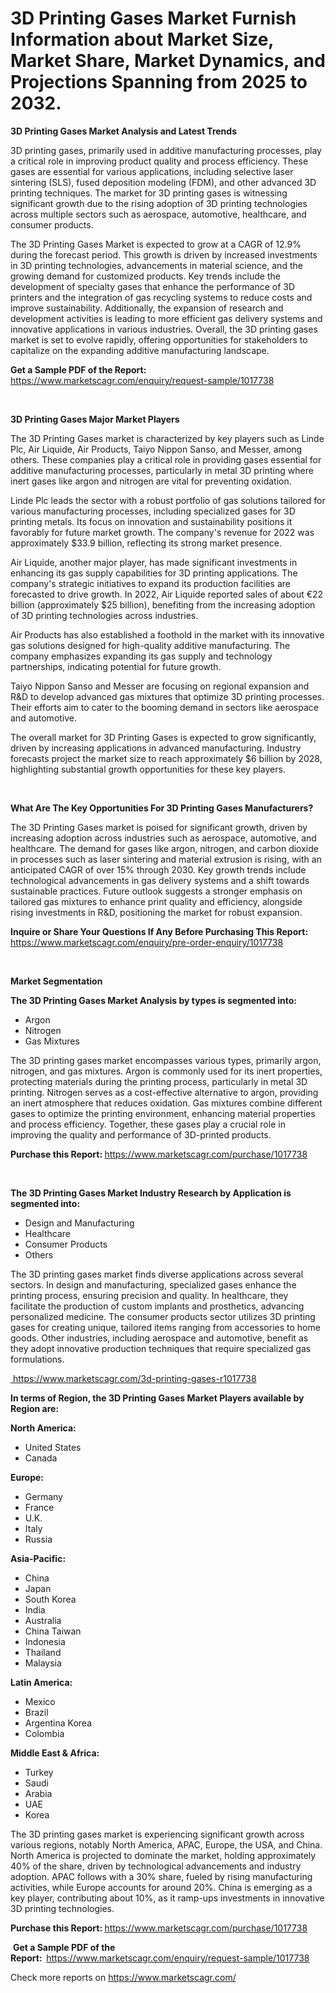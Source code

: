 <p><h1>3D Printing Gases Market Furnish Information about Market Size, Market Share, Market Dynamics, and Projections Spanning from 2025 to 2032.</h1></p><p><strong>3D Printing Gases Market Analysis and Latest Trends</strong></p>
<p><p>3D printing gases, primarily used in additive manufacturing processes, play a critical role in improving product quality and process efficiency. These gases are essential for various applications, including selective laser sintering (SLS), fused deposition modeling (FDM), and other advanced 3D printing techniques. The market for 3D printing gases is witnessing significant growth due to the rising adoption of 3D printing technologies across multiple sectors such as aerospace, automotive, healthcare, and consumer products.</p><p>The 3D Printing Gases Market is expected to grow at a CAGR of 12.9% during the forecast period. This growth is driven by increased investments in 3D printing technologies, advancements in material science, and the growing demand for customized products. Key trends include the development of specialty gases that enhance the performance of 3D printers and the integration of gas recycling systems to reduce costs and improve sustainability. Additionally, the expansion of research and development activities is leading to more efficient gas delivery systems and innovative applications in various industries. Overall, the 3D printing gases market is set to evolve rapidly, offering opportunities for stakeholders to capitalize on the expanding additive manufacturing landscape.</p></p>
<p><strong>Get a Sample PDF of the Report:&nbsp;</strong> <a href="https://www.marketscagr.com/enquiry/request-sample/1017738?utm_campaign=2246&utm_medium=2&utm_source=Github&utm_content=ia&utm_term=30012025&utm_id=3d-printing-gases">https://www.marketscagr.com/enquiry/request-sample/1017738</a></p>
<p>&nbsp;</p>
<p><strong>3D Printing Gases Major Market Players</strong></p>
<p><p>The 3D Printing Gases market is characterized by key players such as Linde Plc, Air Liquide, Air Products, Taiyo Nippon Sanso, and Messer, among others. These companies play a critical role in providing gases essential for additive manufacturing processes, particularly in metal 3D printing where inert gases like argon and nitrogen are vital for preventing oxidation.</p><p>Linde Plc leads the sector with a robust portfolio of gas solutions tailored for various manufacturing processes, including specialized gases for 3D printing metals. Its focus on innovation and sustainability positions it favorably for future market growth. The company's revenue for 2022 was approximately $33.9 billion, reflecting its strong market presence.</p><p>Air Liquide, another major player, has made significant investments in enhancing its gas supply capabilities for 3D printing applications. The company's strategic initiatives to expand its production facilities are forecasted to drive growth. In 2022, Air Liquide reported sales of about €22 billion (approximately $25 billion), benefiting from the increasing adoption of 3D printing technologies across industries.</p><p>Air Products has also established a foothold in the market with its innovative gas solutions designed for high-quality additive manufacturing. The company emphasizes expanding its gas supply and technology partnerships, indicating potential for future growth.</p><p>Taiyo Nippon Sanso and Messer are focusing on regional expansion and R&D to develop advanced gas mixtures that optimize 3D printing processes. Their efforts aim to cater to the booming demand in sectors like aerospace and automotive.</p><p>The overall market for 3D Printing Gases is expected to grow significantly, driven by increasing applications in advanced manufacturing. Industry forecasts project the market size to reach approximately $6 billion by 2028, highlighting substantial growth opportunities for these key players.</p></p>
<p>&nbsp;</p>
<p><strong>What Are The Key Opportunities For 3D Printing Gases Manufacturers?</strong></p>
<p><p>The 3D Printing Gases market is poised for significant growth, driven by increasing adoption across industries such as aerospace, automotive, and healthcare. The demand for gases like argon, nitrogen, and carbon dioxide in processes such as laser sintering and material extrusion is rising, with an anticipated CAGR of over 15% through 2030. Key growth trends include technological advancements in gas delivery systems and a shift towards sustainable practices. Future outlook suggests a stronger emphasis on tailored gas mixtures to enhance print quality and efficiency, alongside rising investments in R&D, positioning the market for robust expansion.</p></p>
<p><strong>Inquire or Share Your Questions If Any Before Purchasing This Report:</strong> <a href="https://www.marketscagr.com/enquiry/pre-order-enquiry/1017738?utm_campaign=2246&utm_medium=2&utm_source=Github&utm_content=ia&utm_term=30012025&utm_id=3d-printing-gases">https://www.marketscagr.com/enquiry/pre-order-enquiry/1017738</a></p>
<p>&nbsp;</p>
<p><strong>Market Segmentation</strong></p>
<p><strong>The 3D Printing Gases Market Analysis by types is segmented into:</strong></p>
<p><ul><li>Argon</li><li>Nitrogen</li><li>Gas Mixtures</li></ul></p>
<p><p>The 3D printing gases market encompasses various types, primarily argon, nitrogen, and gas mixtures. Argon is commonly used for its inert properties, protecting materials during the printing process, particularly in metal 3D printing. Nitrogen serves as a cost-effective alternative to argon, providing an inert atmosphere that reduces oxidation. Gas mixtures combine different gases to optimize the printing environment, enhancing material properties and process efficiency. Together, these gases play a crucial role in improving the quality and performance of 3D-printed products.</p></p>
<p><strong>Purchase this Report:&nbsp;</strong><a href="https://www.marketscagr.com/purchase/1017738?utm_campaign=2246&utm_medium=2&utm_source=Github&utm_content=ia&utm_term=30012025&utm_id=3d-printing-gases">https://www.marketscagr.com/purchase/1017738</a></p>
<p>&nbsp;</p>
<p><strong>The 3D Printing Gases Market Industry Research by Application is segmented into:</strong></p>
<p><ul><li>Design and Manufacturing</li><li>Healthcare</li><li>Consumer Products</li><li>Others</li></ul></p>
<p><p>The 3D printing gases market finds diverse applications across several sectors. In design and manufacturing, specialized gases enhance the printing process, ensuring precision and quality. In healthcare, they facilitate the production of custom implants and prosthetics, advancing personalized medicine. The consumer products sector utilizes 3D printing gases for creating unique, tailored items ranging from accessories to home goods. Other industries, including aerospace and automotive, benefit as they adopt innovative production techniques that require specialized gas formulations.</p></p>
<p><a href="https://www.marketscagr.com/3d-printing-gases-r1017738?utm_campaign=2246&utm_medium=2&utm_source=Github&utm_content=ia&utm_term=30012025&utm_id=3d-printing-gases">&nbsp;https://www.marketscagr.com/3d-printing-gases-r1017738</a></p>
<p><strong>In terms of Region, the 3D Printing Gases Market Players available by Region are:</strong></p>
<p>
    <p> <strong> North America: </strong>
        <ul>
            <li>United States</li>
            <li>Canada</li>
        </ul>
        </p> 
    <p> <strong> Europe: </strong>
        <ul>
            <li>Germany</li>
            <li>France</li>
            <li>U.K.</li>
            <li>Italy</li>
            <li>Russia</li>
        </ul>
        </p> 
    <p> <strong> Asia-Pacific: </strong>
        <ul>
            <li>China</li>
            <li>Japan</li>
            <li>South Korea</li>
            <li>India</li>
            <li>Australia</li>
            <li>China Taiwan</li>
            <li>Indonesia</li>
            <li>Thailand</li>
            <li>Malaysia</li>
        </ul>
        </p> 
    <p> <strong> Latin America: </strong>
        <ul>
            <li>Mexico</li>
            <li>Brazil</li>
            <li>Argentina Korea</li>
            <li>Colombia</li>
        </ul>
        </p> 
    <p> <strong> Middle East & Africa: </strong>
        <ul>
            <li>Turkey</li>
            <li>Saudi</li>
            <li>Arabia</li>
            <li>UAE</li>
            <li>Korea</li>
        </ul>
    </p>
    </p>
<p><p>The 3D printing gases market is experiencing significant growth across various regions, notably North America, APAC, Europe, the USA, and China. North America is projected to dominate the market, holding approximately 40% of the share, driven by technological advancements and industry adoption. APAC follows with a 30% share, fueled by rising manufacturing activities, while Europe accounts for around 20%. China is emerging as a key player, contributing about 10%, as it ramp-ups investments in innovative 3D printing technologies.</p></p>
<p><strong>Purchase this Report: </strong><a href="https://www.marketscagr.com/purchase/1017738?utm_campaign=2246&utm_medium=2&utm_source=Github&utm_content=ia&utm_term=30012025&utm_id=3d-printing-gases">https://www.marketscagr.com/purchase/1017738</a></p>
<p>&nbsp;<strong>Get a Sample PDF of the Report:&nbsp;&nbsp;</strong><a href="https://www.marketscagr.com/enquiry/request-sample/1017738?utm_campaign=2246&utm_medium=2&utm_source=Github&utm_content=ia&utm_term=30012025&utm_id=3d-printing-gases">https://www.marketscagr.com/enquiry/request-sample/1017738</a></p>
<p><strong></strong></p>
<p>Check more reports on <a href="https://www.marketscagr.com/?utm_campaign=2246&utm_medium=2&utm_source=Github&utm_content=ia&utm_term=30012025&utm_id=3d-printing-gases">https://www.marketscagr.com/</a></p>